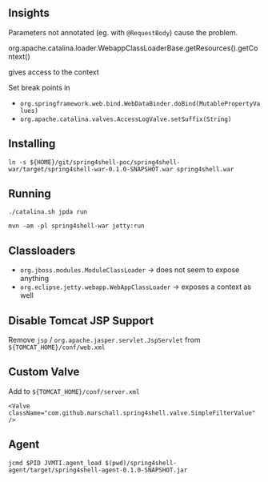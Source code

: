 

## Insights

Parameters not annotated (eg. with `@RequestBody`) cause the problem.

org.apache.catalina.loader.WebappClassLoaderBase.getResources().getContext()

gives access to the context

Set break points in

- `org.springframework.web.bind.WebDataBinder.doBind(MutablePropertyValues)`
- `org.apache.catalina.valves.AccessLogValve.setSuffix(String)`

## Installing

    ln -s ${HOME}/git/spring4shell-poc/spring4shell-war/target/spring4shell-war-0.1.0-SNAPSHOT.war spring4shell.war

## Running

    ./catalina.sh jpda run

    mvn -am -pl spring4shell-war jetty:run


## Classloaders

- `org.jboss.modules.ModuleClassLoader`
  -> does not seem to expose anything
- `org.eclipse.jetty.webapp.WebAppClassLoader`
  -> exposes a context as well


## Disable Tomcat JSP Support

Remove `jsp` / `org.apache.jasper.servlet.JspServlet` from `${TOMCAT_HOME}/conf/web.xml`

## Custom Valve

Add to `${TOMCAT_HOME}/conf/server.xml`

    <Valve className="com.github.marschall.spring4shell.valve.SimpleFilterValue" />

## Agent

    jcmd $PID JVMTI.agent_load $(pwd)/spring4shell-agent/target/spring4shell-agent-0.1.0-SNAPSHOT.jar 